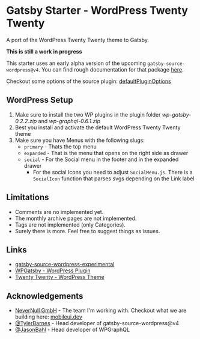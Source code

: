# Gatsby Starter - WordPress Twenty Twenty

A port of the WordPress Twenty Twenty theme to Gatsby. 

**This is still a work in progress**

This starter uses an early alpha version of the upcoming `gatsby-source-wordpress@v4`. You can find rough documentation for that package [here](https://github.com/TylerBarnes/gatsby/blob/feat/source-wordpress-v4/packages/gatsby-source-wordpress-experimental/README.md).

Checkout some options of the source plugin: [defaultPluginOptions](https://github.com/TylerBarnes/gatsby/blob/feat/source-wordpress-v4/packages/gatsby-source-wordpress-experimental/src/models/gatsby-api.js)

## WordPress Setup

1. Make sure to install the two WP plugins in the plugin folder *wp-gatsby-0.2.2.zip* and *wp-graphql-0.6.1.zip*
2. Best you install and activate the default WordPress Twenty Twenty theme
3. Make sure you have Menus with the following slugs: 
   -  `primary` - Thats the top menu
   -  `expanded` - That is the menu that opens on the right side as drawer
   -  `social` - For the Social menu in the footer and in the expanded drawer
      -  For the social Icons you need to adjust `SocialMenu.js`. There is a `SocialIcon` function that parses svgs depending on the Link label
      
      
## Limitations

-  Comments are no implemented yet.
-  The monthly archive pages are not implemented.
-  Tags are not implemented (only Categories).
-  Surely there is more. Feel free to suggest things as issues. 

## Links

- [gatsby-source-wordpress-experimental](https://github.com/TylerBarnes/gatsby/tree/feat/source-wordpress-v4/packages/gatsby-source-wordpress-experimental)
- [WPGatsby - WordPress Plugin](https://github.com/TylerBarnes/gatsby/tree/feat/source-wordpress-v4/packages/wp-gatsby)
- [Twenty Twenty - WordPress Theme](https://de.wordpress.org/themes/twentytwenty/)

## Acknowledgements

- [NeverNull GmbH](https://nevernull.io) - The team I'm working with. Checkout what we are building here: [mobileui.dev](https://mobileui.dev)
- [@TylerBarnes](https://github.com/TylerBarnes/) - Head developer of gatsby-source-wordpress@v4
- [@JasonBahl](https://github.com/jasonbahl) - Head developer of WPGraphQL
